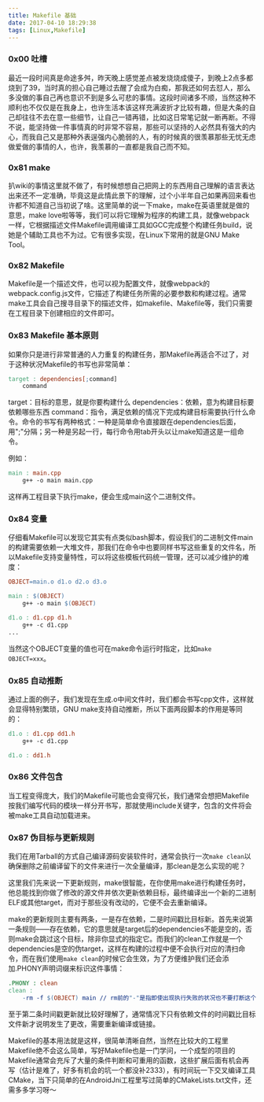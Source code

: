 ```yaml
---
title: Makefile 基础
date: 2017-04-10 18:29:38
tags: [Linux,Makefile]
---
```


### 0x00 吐槽
最近一段时间真是命途多舛，昨天晚上感觉差点被发烧烧成傻子，到晚上2点多都烧到了39，当时真的担心自己睡过去醒了会成为白痴，那我还如何去怼人，那么多没做的事自己再也意识不到是多么可悲的事情。这段时间诸多不顺，当然这种不顺利也不仅仅是在我身上，也许生活本该这样充满波折才比较有趣，但是大条的自己却往往不去在意一些细节，让自己一错再错，比如这日常笔记就一断再断。不得不说，能坚持做一件事情真的时非常不容易，那些可以坚持的人必然具有强大的内心，而我自己又是那种外表逞强内心脆弱的人，有的时候真的很羡慕那些无忧无虑做爱做的事情的人，也许，我羡慕的一直都是我自己而不知。

### 0x81 make
扒wiki的事情这里就不做了，有时候想想自己把网上的东西用自己理解的语言表达出来还不一定准确，毕竟这是此情此景下的理解，过个小半年自己如果再回来看也许都不知道自己当初说了啥。这里简单的说一下make，make在英语里就是做的意思，make love啦等等，我们可以将它理解为程序的构建工具，就像webpack一样，它根据描述文件Makefile调用编译工具如GCC完成整个构建任务build，说她是个辅助工具也不为过。它有很多实现，在Linux下常用的就是GNU Make Tool。

### 0x82 Makefile
Makefile是一个描述文件，也可以视为配置文件，就像webpack的webpack.config.js文件，它描述了构建任务所需的必要参数和构建过程。通常make工具会自己搜寻目录下的描述文件，如makefile、Makefile等，我们只需要在工程目录下创建相应的文件即可。

### 0x83 Makefile 基本原则
如果你只是进行非常普通的人力重复的构建任务，那Makefile再适合不过了，对于这种状况Makefile的书写也非常简单：
```Makefile
target : dependencies[;command]
    command
```
target：目标的意思，就是你要构建什么
dependencies：依赖，意为构建目标要依赖哪些东西
command：指令，满足依赖的情况下完成构建目标需要执行什么命令。命令的书写有两种格式：一种是简单命令直接跟在dependencies后面，用";"分隔；另一种是另起一行，每行命令用tab开头以让make知道这是一组命令。

例如：
```Makefile
main : main.cpp
    g++ -o main main.cpp
```
这样再工程目录下执行make，便会生成main这个二进制文件。

### 0x84 变量
仔细看Makefile可以发现它其实有点类似bash脚本，假设我们的二进制文件main的构建需要依赖一大堆文件，那我们在命令中也要同样书写这些重复的文件名，所以Makefile支持变量特性，可以将这些模板代码统一管理，还可以减少维护的难度：
```Makefile
OBJECT=main.o d1.o d2.o d3.o

main : $(OBJECT)
	g++ -o main $(OBJECT)

d1.o : d1.cpp d1.h
    g++ -c d1.cpp
...
```
当然这个OBJECT变量的值也可在make命令运行时指定，比如`make OBJECT=xxx`。

### 0x85 自动推断
通过上面的例子，我们发现在生成.o中间文件时，我们都会书写cpp文件，这样就会显得特别繁琐，GNU make支持自动推断，所以下面两段脚本的作用是等同的：
```Makefile
d1.o : d1.cpp dd1.h
    g++ -c d1.cpp

d1.o : dd1.h
```

### 0x86 文件包含
当工程变得庞大，我们的Makefile可能也会变得冗长，我们通常会想把Makefile按我们编写代码的模块一样分开书写，那就使用include关键字，包含的文件将会被make工具自动加载进来。

### 0x87 伪目标与更新规则
我们在用Tarball的方式自己编译源码安装软件时，通常会执行一次`make clean`以确保删除之前编译留下的文件来进行一次全量编译，那clean是怎么实现的呢？

这里我们先来说一下更新规则，make很智能，在你使用make进行构建任务时，他总能找到你做了修改的源文件并依次更新依赖目标，最终编译出一个新的二进制ELF或其他target，而对于那些没有改动的，它便不会去重新编译。

make的更新规则主要有两条，一是存在依赖，二是时间戳比目标新。首先来说第一条规则——存在依赖，它的意思就是target后的dependencies不能是空的，否则make会跳过这个目标，除非你显式的指定它。而我们的clean工作就是一个dependencies是空的伪target，这样在构建的过程中便不会执行对应的清扫命令，而在我们使用`make clean`的时候它会生效，为了方便维护我们还会添加.PHONY声明词缀来标识这件事情：
```Makefile
.PHONY : clean
clean :
	-rm -f $(OBJECT) main // rm前的"-"是指即使出现执行失败的状况也不要打断这个过程，比如"No such file or directory."
```
至于第二条时间戳更新就比较好理解了，通常情况下只有依赖文件的时间戳比目标文件新才说明发生了更改，需要重新编译或链接。

Makefile的基本用法就是这样，很简单清晰自然，当然在比较大的工程里Makefile绝不会这么简单，写好Makefile也是一门学问，一个成型的项目的Makefile通常会充斥了大量的条件判断和可重用的函数，这些扩展后面有机会再写（估计是难了，好多有机会的坑一个都没补2333），有时间玩一下交叉编译工具CMake，当下只简单的在AndroidJni工程里写过简单的CMakeLists.txt文件，还需多多学习呀～
